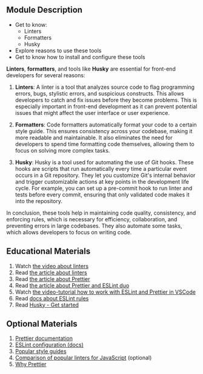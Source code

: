 ## Module Description

- Get to know:
  - Linters
  - Formatters
  - Husky
- Explore reasons to use these tools
- Get to know how to install and configure these tools

**Linters**, **formatters**, and tools like **Husky** are essential for front-end developers for several reasons:

1. **Linters**: A linter is a tool that analyzes source code to flag programming errors, bugs, stylistic errors, and suspicious constructs. This allows developers to catch and fix issues before they become problems. This is especially important in front-end development as it can prevent potential issues that might affect the user interface or user experience.

2. **Formatters**: Code formatters automatically format your code to a certain style guide. This ensures consistency across your codebase, making it more readable and maintainable. It also eliminates the need for developers to spend time formatting code themselves, allowing them to focus on solving more complex tasks.

3. **Husky**: Husky is a tool used for automating the use of Git hooks. These hooks are scripts that run automatically every time a particular event occurs in a Git repository. They let you customize Git's internal behavior and trigger customizable actions at key points in the development life cycle. For example, you can set up a pre-commit hook to run linter and tests before every commit, ensuring that only validated code makes it into the repository.

In conclusion, these tools help in maintaining code quality, consistency, and enforcing rules, which is necessary for efficiency, collaboration, and preventing errors in large codebases. They also automate some tasks, which allows developers to focus on writing code.

## Educational Materials

1. Watch [the video about linters](https://www.youtube.com/watch?v=HDQXWr5TOnI)
2. Read [the article about linters](https://www.testim.io/blog/what-is-a-linter-heres-a-definition-and-quick-start-guide/)
3. Read [the article about Prettier](https://javascript.plainenglish.io/prettier-the-formatting-big-brother-of-eslint-2becf33168f9)
4. Read [the article about Prettier and ESLint duo](https://blog.logrocket.com/using-prettier-eslint-automate-formatting-fixing-javascript/)
5. Watch [the video-tutorial how to work with ESLint and Prettier in VSCode](https://www.youtube.com/watch?v=St1YSNoB36Y)
6. Read [docs about ESLint rules](https://eslint.org/docs/latest/use/configure/rules)
7. Read [Husky - Get started](https://typicode.github.io/husky/get-started.html)

## Optional Materials

1. [Prettier documentation](https://prettier.io/)
2. [ESLint configuration (docs)](https://eslint.org/docs/latest/use/configure/)
3. [Popular style guides](https://blog.codacy.com/4-popular-javascript-style-guides)
4. [Comparison of popular linters for JavaScript](https://www.sitepoint.com/comparison-javascript-linting-tools/) (optional)
5. [Why Prettier](https://prettier.io/docs/en/why-prettier.html)

